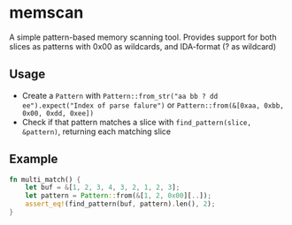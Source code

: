 # memscan
A simple pattern-based memory scanning tool. Provides support for both slices as patterns with 0x00 as wildcards, and IDA-format (? as wildcard)

## Usage
- Create a `Pattern` with `Pattern::from_str("aa bb ? dd ee").expect("Index of parse falure")` or `Pattern::from(&[0xaa, 0xbb, 0x00, 0xdd, 0xee])`
- Check if that pattern matches a slice with `find_pattern(slice, &pattern)`, returning each matching slice

## Example
```rs
fn multi_match() {
    let buf = &[1, 2, 3, 4, 3, 2, 1, 2, 3];
    let pattern = Pattern::from(&[1, 2, 0x00][..]);
    assert_eq!(find_pattern(buf, pattern).len(), 2);
}
```